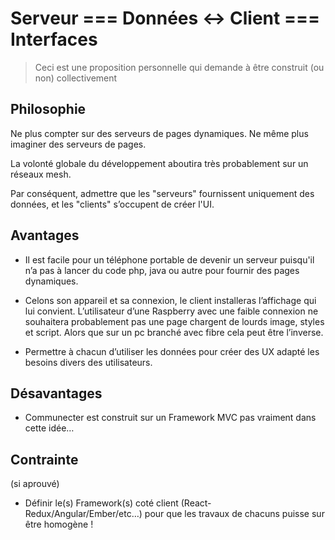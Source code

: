 
Serveur === Données <-> Client === Interfaces
===

> Ceci est une proposition personnelle qui demande à être construit (ou non) collectivement

## Philosophie

Ne plus compter sur des serveurs de pages dynamiques. Ne même plus imaginer des serveurs de pages.

La volonté globale du développement aboutira très probablement sur un réseaux mesh.

Par conséquent, admettre que les "serveurs" fournissent uniquement des données, et les "clients" s’occupent de créer l'UI.
  
## Avantages

- Il est facile pour un téléphone portable de devenir un serveur puisqu'il n’a pas à lancer du code php, java ou autre pour fournir des pages dynamiques.

- Celons son appareil et sa connexion, le client installeras l’affichage qui lui convient. L’utilisateur d’une Raspberry avec une faible connexion ne souhaitera probablement pas une page chargent de lourds image, styles et script. Alors que sur un pc branché avec fibre cela peut être l’inverse.

- Permettre à chacun d’utiliser les données pour créer des UX adapté les besoins divers des utilisateurs.

## Désavantages

-	Communecter est construit sur un Framework MVC pas vraiment dans cette idée…

## Contrainte

(si aprouvé)

-	Définir le(s) Framework(s) coté client (React-Redux/Angular/Ember/etc…) pour que les travaux de chacuns puisse sur être homogène !
